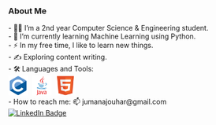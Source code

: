 <h3>
About Me
</h3>
- 👩‍💻 I’m a 2nd year Computer Science & Engineering student. <br>
- 🌱 I’m currently learning Machine Learning using Python.<br>
- ⚡ In my free time, I like to learn new things. <br>
- ✍️ Exploring content writing. <br>
- 🛠️ Languages and Tools:
  <div>
  <img src="https://github.com/devicons/devicon/blob/master/icons/c/c-original.svg" title="C" alt-"C" width="40" height="40"/>&nbsp;
  <img src="https://github.com/devicons/devicon/blob/master/icons/java/java-original-wordmark.svg" title="Java" alt="Java" width="40" height="40"/>&nbsp;
  <img src="https://github.com/devicons/devicon/blob/master/icons/html5/html5-original.svg" title="HTML5" alt="HTML" width="40" height="40"/> <br>
- How to reach me:
  📫 jumanajouhar@gmail.com
<div id="badges"><a href="https://www.linkedin.com/in/jumana-jouhar/"><img src="https://img.shields.io/badge/LinkedIn-blue?style=for-the-badge&logo=linkedin&logoColor=white" alt="LinkedIn Badge"/></a><br>
